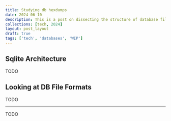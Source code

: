 ```yaml
---
title: Studying db hexdumps
date: 2024-06-10
description: This is a post on dissecting the structure of database files (sqlite3) and seeing how data is stored under the hood
collections: [tech, 2024]
layout: post_layout
draft: true
tags: ['tech', 'databases', 'WIP']
---
```


## Sqlite Architecture

TODO

## Looking at DB File Formats

TODO

---

TODO
